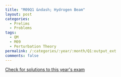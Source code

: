 ```yaml
---
title: "M09Q1 &ndash; Hydrogen Beam"
layout: post
categories:
  - Prelims
  - Problems
tags:
  - QM
  - M09
  - Perturbation Theory
permalink: /:categories/:year/:month/Q1:output_ext
comments: false
---
```

<object data="2009M1Q.pdf" type="application/pdf" width="100%" height="500"></object>
<div class="message"><a href='https://princetonprelim.com/prelim/23/'>Check for solutions to this year's exam</a></div>